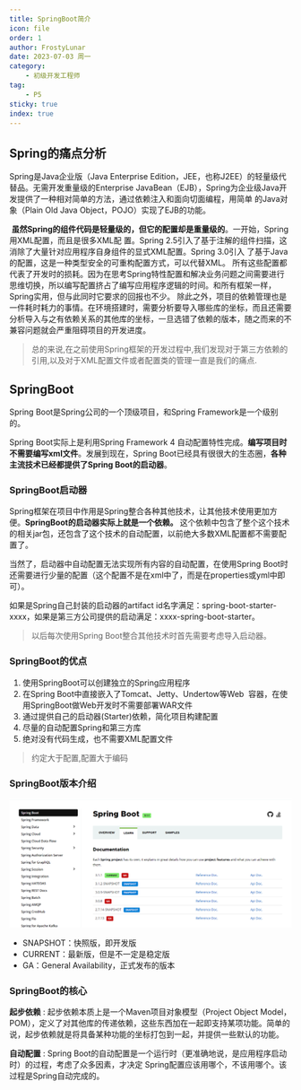 ```yaml
---
title: SpringBoot简介
icon: file
order: 1
author: FrostyLunar
date: 2023-07-03 周一
category:
	- 初级开发工程师
tag:
	- P5
sticky: true
index: true
---
```


## Spring的痛点分析

Spring是Java企业版（Java Enterprise Edition，JEE，也称J2EE）的轻量级代替品。无需开发重量级的Enterprise JavaBean（EJB），Spring为企业级Java开发提供了一种相对简单的方法，通过依赖注入和面向切面编程，用简单 的Java对象（Plain Old Java Object，POJO）实现了EJB的功能。

 **虽然Spring的组件代码是轻量级的，但它的配置却是重量级的**。一开始，Spring用XML配置，而且是很多XML配 置。Spring 2.5引入了基于注解的组件扫描，这消除了大量针对应用程序自身组件的显式XML配置。Spring 3.0引入 了基于Java的配置，这是一种类型安全的可重构配置方式，可以代替XML。 所有这些配置都代表了开发时的损耗。因为在思考Spring特性配置和解决业务问题之间需要进行思维切换，所以编写配置挤占了编写应用程序逻辑的时间。和所有框架一样，Spring实用，但与此同时它要求的回报也不少。 除此之外，项目的依赖管理也是一件耗时耗力的事情。在环境搭建时，需要分析要导入哪些库的坐标，而且还需要 分析导入与之有依赖关系的其他库的坐标，一旦选错了依赖的版本，随之而来的不兼容问题就会严重阻碍项目的开发进度。
 
> 总的来说,在之前使用Spring框架的开发过程中,我们发现对于第三方依赖的引用,以及对于XML配置文件或者配置类的管理一直是我们的痛点.

## SpringBoot

Spring Boot是Spring公司的一个顶级项目，和Spring Framework是一个级别的。 

Spring Boot实际上是利用Spring Framework 4 自动配置特性完成。**编写项目时不需要编写xml文件**。发展到现在，Spring Boot已经具有很很大的生态圈，**各种主流技术已经都提供了Spring Boot的启动器**。

### SpringBoot启动器

Spring框架在项目中作用是Spring整合各种其他技术，让其他技术使用更加方便。**SpringBoot的启动器实际上就是一个依赖。** 这个依赖中包含了整个这个技术的相关jar包，还包含了这个技术的自动配置，以前绝大多数XML配置都不需要配置了。

当然了，启动器中自动配置无法实现所有内容的自动配置，在使用Spring Boot时还需要进行少量的配置（这个配置不是在xml中了，而是在properties或yml中即可）。

如果是Spring自己封装的启动器的artifact id名字满足：spring-boot-starter-xxxx，如果是第三方公司提供的启动满足：xxxx-spring-boot-starter。

> 以后每次使用Spring Boot整合其他技术时首先需要考虑导入启动器。

### SpringBoot的优点

1. 使用SpringBoot可以创建独立的Spring应用程序
2. 在Spring Boot中直接嵌入了Tomcat、Jetty、Undertow等Web  容器，在使用SpringBoot做Web开发时不需要部署WAR文件
3. 通过提供自己的启动器(Starter)依赖，简化项目构建配置
4. 尽量的自动配置Spring和第三方库
5. 绝对没有代码生成，也不需要XML配置文件

> 约定大于配置,配置大于编码

### SpringBoot版本介绍

![](./assets/image-20230703150802299.png)

- SNAPSHOT：快照版，即开发版
- CURRENT：最新版，但是不一定是稳定版
- GA：General Availability，正式发布的版本

### SpringBoot的核心

**起步依赖**  :  起步依赖本质上是一个Maven项目对象模型（Project Object Model，POM），定义了对其他库的传递依赖，这些东西加在一起即支持某项功能。简单的说，起步依赖就是将具备某种功能的坐标打包到一起，并提供一些默认的功能。

**自动配置** : Spring Boot的自动配置是一个运行时（更准确地说，是应用程序启动时）的过程，考虑了众多因素，才决定 Spring配置应该用哪个，不该用哪个。该过程是Spring自动完成的。
